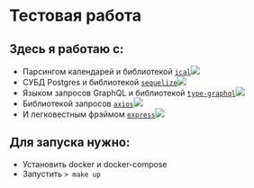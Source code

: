 # Тестовая работа



## Здесь я работаю с:
- Парсингом календарей и библиотекой  [`ical`![](https://img.shields.io/npm/v/ical.svg)](https://npmjs.org/package/ical)
- СУБД Postgres и библиотекой  [`sequelize`![](https://img.shields.io/npm/v/sequelize.svg)](https://npmjs.org/package/sequelize)
- Языком запросов GraphQL и библиотекой  [`type-graphql`![](https://img.shields.io/npm/v/type-graphql.svg)](https://npmjs.org/package/type-graphql)
- Библиотекой запросов [`axios`![](https://img.shields.io/npm/v/axios.svg)](https://npmjs.org/package/axios)
- И легковестным фрэймом [`express`![](https://img.shields.io/npm/v/express.svg)](https://npmjs.org/package/express)

## Для запуска нужно:

- Установить docker и docker-compose
- Запустить `> make up`
